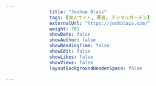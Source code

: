 ```yaml
---
                title: "Joshua Blais"
                tags: [個人サイト, 著者, デジタルガーデン]
                externalUrl: "https://joshblais.com/"
                weight: 781
                showDate: false
                showAuthor: false
                showReadingTime: false
                showEdit: false
                showLikes: false
                showViews: false
                layoutBackgroundHeaderSpace: false
                
---
```


